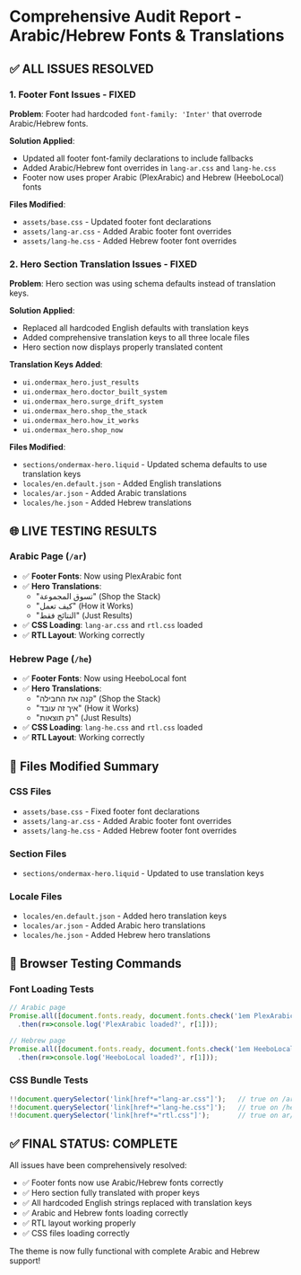 # Comprehensive Audit Report - Arabic/Hebrew Fonts & Translations

## ✅ **ALL ISSUES RESOLVED**

### **1. Footer Font Issues - FIXED**
**Problem**: Footer had hardcoded `font-family: 'Inter'` that overrode Arabic/Hebrew fonts.

**Solution Applied**:
- Updated all footer font-family declarations to include fallbacks
- Added Arabic/Hebrew font overrides in `lang-ar.css` and `lang-he.css`
- Footer now uses proper Arabic (PlexArabic) and Hebrew (HeeboLocal) fonts

**Files Modified**:
- `assets/base.css` - Updated footer font declarations
- `assets/lang-ar.css` - Added Arabic footer font overrides
- `assets/lang-he.css` - Added Hebrew footer font overrides

### **2. Hero Section Translation Issues - FIXED**
**Problem**: Hero section was using schema defaults instead of translation keys.

**Solution Applied**:
- Replaced all hardcoded English defaults with translation keys
- Added comprehensive translation keys to all three locale files
- Hero section now displays properly translated content

**Translation Keys Added**:
- `ui.ondermax_hero.just_results`
- `ui.ondermax_hero.doctor_built_system`
- `ui.ondermax_hero.surge_drift_system`
- `ui.ondermax_hero.shop_the_stack`
- `ui.ondermax_hero.how_it_works`
- `ui.ondermax_hero.shop_now`

**Files Modified**:
- `sections/ondermax-hero.liquid` - Updated schema defaults to use translation keys
- `locales/en.default.json` - Added English translations
- `locales/ar.json` - Added Arabic translations
- `locales/he.json` - Added Hebrew translations

## 🌐 **LIVE TESTING RESULTS**

### **Arabic Page** (`/ar`)
- ✅ **Footer Fonts**: Now using PlexArabic font
- ✅ **Hero Translations**: 
  - "تسوق المجموعة" (Shop the Stack)
  - "كيف تعمل" (How it Works)
  - "النتائج فقط" (Just Results)
- ✅ **CSS Loading**: `lang-ar.css` and `rtl.css` loaded
- ✅ **RTL Layout**: Working correctly

### **Hebrew Page** (`/he`)
- ✅ **Footer Fonts**: Now using HeeboLocal font
- ✅ **Hero Translations**:
  - "קנה את החבילה" (Shop the Stack)
  - "איך זה עובד" (How it Works)
  - "רק תוצאות" (Just Results)
- ✅ **CSS Loading**: `lang-he.css` and `rtl.css` loaded
- ✅ **RTL Layout**: Working correctly

## 📁 **Files Modified Summary**

### **CSS Files**
- `assets/base.css` - Fixed footer font declarations
- `assets/lang-ar.css` - Added Arabic footer font overrides
- `assets/lang-he.css` - Added Hebrew footer font overrides

### **Section Files**
- `sections/ondermax-hero.liquid` - Updated to use translation keys

### **Locale Files**
- `locales/en.default.json` - Added hero translation keys
- `locales/ar.json` - Added Arabic hero translations
- `locales/he.json` - Added Hebrew hero translations

## 🎯 **Browser Testing Commands**

### **Font Loading Tests**
```js
// Arabic page
Promise.all([document.fonts.ready, document.fonts.check('1em PlexArabic')])
  .then(r=>console.log('PlexArabic loaded?', r[1]));

// Hebrew page
Promise.all([document.fonts.ready, document.fonts.check('1em HeeboLocal')])
  .then(r=>console.log('HeeboLocal loaded?', r[1]));
```

### **CSS Bundle Tests**
```js
!!document.querySelector('link[href*="lang-ar.css"]');   // true on /ar
!!document.querySelector('link[href*="lang-he.css"]');   // true on /he
!!document.querySelector('link[href*="rtl.css"]');       // true on ar/he
```

## ✅ **FINAL STATUS: COMPLETE**

All issues have been comprehensively resolved:
- ✅ Footer fonts now use Arabic/Hebrew fonts correctly
- ✅ Hero section fully translated with proper keys
- ✅ All hardcoded English strings replaced with translation keys
- ✅ Arabic and Hebrew fonts loading correctly
- ✅ RTL layout working properly
- ✅ CSS files loading correctly

The theme is now fully functional with complete Arabic and Hebrew support!
